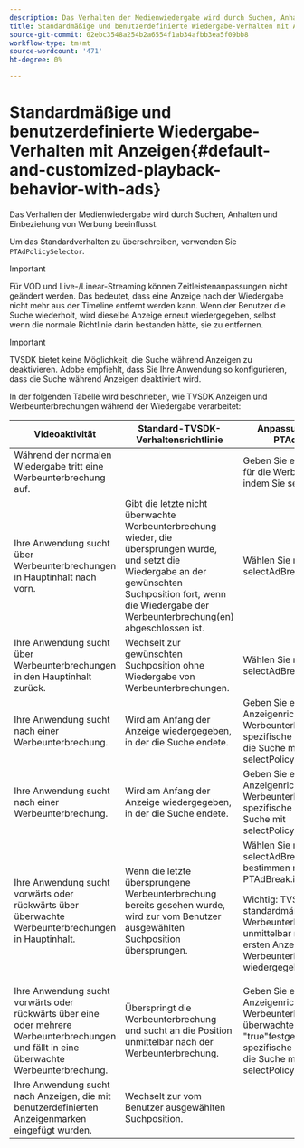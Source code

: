```yaml
---
description: Das Verhalten der Medienwiedergabe wird durch Suchen, Anhalten und Einbeziehung von Werbung beeinflusst.
title: Standardmäßige und benutzerdefinierte Wiedergabe-Verhalten mit Anzeigen
source-git-commit: 02ebc3548a254b2a6554f1ab34afbb3ea5f09bb8
workflow-type: tm+mt
source-wordcount: '471'
ht-degree: 0%

---
```


# Standardmäßige und benutzerdefinierte Wiedergabe-Verhalten mit Anzeigen{#default-and-customized-playback-behavior-with-ads}

Das Verhalten der Medienwiedergabe wird durch Suchen, Anhalten und Einbeziehung von Werbung beeinflusst.

Um das Standardverhalten zu überschreiben, verwenden Sie `PTAdPolicySelector`.

>[!IMPORTANT]
>
>Für VOD und Live-/Linear-Streaming können Zeitleistenanpassungen nicht geändert werden. Das bedeutet, dass eine Anzeige nach der Wiedergabe nicht mehr aus der Timeline entfernt werden kann. Wenn der Benutzer die Suche wiederholt, wird dieselbe Anzeige erneut wiedergegeben, selbst wenn die normale Richtlinie darin bestanden hätte, sie zu entfernen.

>[!IMPORTANT]
>
>TVSDK bietet keine Möglichkeit, die Suche während Anzeigen zu deaktivieren. Adobe empfiehlt, dass Sie Ihre Anwendung so konfigurieren, dass die Suche während Anzeigen deaktiviert wird.

In der folgenden Tabelle wird beschrieben, wie TVSDK Anzeigen und Werbeunterbrechungen während der Wiedergabe verarbeitet:

<table id="table_466538B1C2A646B89EB4F9AA111203BE"> 
 <thead> 
  <tr> 
   <th colname="col1" class="entry"> Videoaktivität </th> 
   <th colname="col2" class="entry"> Standard-TVSDK-Verhaltensrichtlinie </th> 
   <th colname="col3" class="entry">Anpassung verfügbar über <span class="codeph"> PTAdPolicySelector</span> </th> 
  </tr>
 </thead>
 <tbody> 
  <tr> 
   <td colname="col1"> Während der normalen Wiedergabe tritt eine Werbeunterbrechung auf. </td> 
   <td colname="col2"></td> 
   <td colname="col3">Geben Sie eine andere Richtlinie für die Werbeunterbrechung an, indem Sie <span class="codeph"> selectPolicyForAdBreak</span>. </td> 
  </tr> 
  <tr> 
   <td colname="col1"> Ihre Anwendung sucht über Werbeunterbrechungen in Hauptinhalt nach vorn. </td> 
   <td colname="col2"> Gibt die letzte nicht überwachte Werbeunterbrechung wieder, die übersprungen wurde, und setzt die Wiedergabe an der gewünschten Suchposition fort, wenn die Wiedergabe der Werbeunterbrechung(en) abgeschlossen ist. </td> 
   <td colname="col3">Wählen Sie mithilfe von <span class="codeph"> selectAdBreaksToPlay</span>. </td> 
  </tr> 
  <tr> 
   <td colname="col1"> Ihre Anwendung sucht über Werbeunterbrechungen in den Hauptinhalt zurück. </td> 
   <td colname="col2"> Wechselt zur gewünschten Suchposition ohne Wiedergabe von Werbeunterbrechungen. </td> 
   <td colname="col3">Wählen Sie mithilfe von <span class="codeph"> selectAdBreaksToPlay</span>.                      </td> 
  </tr> 
  <tr> 
   <td colname="col1"> Ihre Anwendung sucht nach einer Werbeunterbrechung. </td> 
   <td colname="col2"> Wird am Anfang der Anzeige wiedergegeben, in der die Suche endete. </td> 
   <td colname="col3">Geben Sie eine andere Anzeigenrichtlinie für die Werbeunterbrechung und für die spezifische Anzeige an, bei der die Suche mit <span class="codeph"> selectPolicyForSeekIntoAd</span>. </td> 
  </tr> 
  <tr> 
   <td colname="col1"> Ihre Anwendung sucht nach einer Werbeunterbrechung. </td> 
   <td colname="col2"> Wird am Anfang der Anzeige wiedergegeben, in der die Suche endete. </td> 
   <td colname="col3">Geben Sie eine andere Anzeigenrichtlinie für die Werbeunterbrechung und für die spezifische Anzeige an, in der die Suche mit <span class="codeph"> selectPolicyForSeekIntoAd</span>. </td> 
  </tr> 
  <tr> 
   <td colname="col1"> Ihre Anwendung sucht vorwärts oder rückwärts über überwachte Werbeunterbrechungen in Hauptinhalt. </td> 
   <td colname="col2"> Wenn die letzte übersprungene Werbeunterbrechung bereits gesehen wurde, wird zur vom Benutzer ausgewählten Suchposition übersprungen. </td> 
   <td colname="col3">Wählen Sie mithilfe von <span class="codeph"> selectAdBreaksToPlay</span> und bestimmen mithilfe von <span class="codeph"> PTAdBreak.isWatched</span>. <p> <p>Wichtig: TVSDK markiert standardmäßig eine Werbeunterbrechung, wie sie unmittelbar nach Eingabe der ersten Anzeige in der Werbeunterbrechung wiedergegeben wurde. </p> </p> </td> 
  </tr> 
  <tr> 
   <td colname="col1"> Ihre Anwendung sucht vorwärts oder rückwärts über eine oder mehrere Werbeunterbrechungen und fällt in eine überwachte Werbeunterbrechung. </td> 
   <td colname="col2"> Überspringt die Werbeunterbrechung und sucht an die Position unmittelbar nach der Werbeunterbrechung. </td> 
   <td colname="col3">Geben Sie eine andere Anzeigenrichtlinie für die Werbeunterbrechung (wobei der überwachte Status auf "true"festgelegt ist) und für die spezifische Anzeige an, bei der die Suche mit <span class="codeph"> selectPolicyForSeekIntoAd</span>. </td> 
  </tr> 
  <tr> 
   <td colname="col1"> Ihre Anwendung sucht nach Anzeigen, die mit benutzerdefinierten Anzeigenmarken eingefügt wurden. </td> 
   <td colname="col2"> Wechselt zur vom Benutzer ausgewählten Suchposition. </td> 
   <td colname="col3"></td> 
  </tr> 
 </tbody> 
</table>
